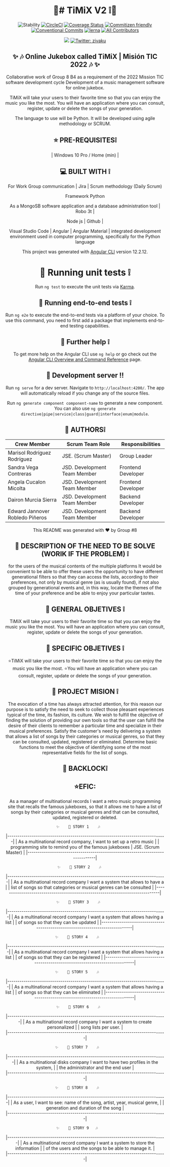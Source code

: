 <div align="center">

  <h1>🎵# TiMiX V2 ❕🎵</h1>
  
 ![Stability](https://img.shields.io/badge/stability-stable-brightgreen.svg?style=flat-square)
[![CircleCI](https://img.shields.io/circleci/project/github/barbajs/barba/master.svg?style=flat-square)](https://circleci.com/gh/barbajs/barba/tree/master)
[![Coverage Status](https://img.shields.io/coveralls/github/barbajs/barba/master.svg?style=flat-square)](https://coveralls.io/github/barbajs/barba?branch=master)
[![Commitizen friendly](https://img.shields.io/badge/commitizen-friendly-brightgreen.svg?style=flat-square)](http://commitizen.github.io/cz-cli/)
[![Conventional Commits](https://img.shields.io/badge/Conventional%20Commits-1.0.0-yellow.svg?style=flat-square)](https://conventionalcommits.org)
[![lerna](https://img.shields.io/badge/maintained%20with-lerna-cc00ff.svg?style=flat-square)](https://lernajs.io/)
[![All Contributors](https://img.shields.io/badge/all_contributors-5-orange.svg?style=flat-square)](#contributors)

  <p>
  <img src="https://img.shields.io/badge/version-0.1-blue.svg?cacheSeconds=2592000" />
  <a href="https://twitter.com/zivaku">
    <img alt="Twitter: zivaku" src="https://img.shields.io/twitter/follow/zivaku.svg?style=social" target="_blank" />
  </a>
</p>

## ✨ 🎶 Online Jukebox called TiMiX | Misión TIC 2022 🎶 ✨

Collaborative work of Group 8 B4 as a requirement of the 2022 Mission TIC software development cycle Development of a music management software for online jukebox.

TiMiX will take your users to their favorite time so that you can enjoy the music you like the most. You will have an application where you can consult, register, update or delete the songs of your generation.

The language to use will be Python. 
It will be developed using agile methodology or SCRUM.

## ⭐️ PRE-REQUISITES❕
| Windows 10 Pro / Home (min) | 

## 💻 BUILT WITH ❕ 

For Work Group communication | Jira | Scrum methodology (Daily Scrum)
  
Framework Python 

As a MongoSB software application and a database administration tool | Robo 3t | 

Node js | Github | 

Visual Studio Code | Angular | Angular Material | integrated development environment used in computer programming, specifically for the Python language

This project was generated with [Angular CLI](https://github.com/angular/angular-cli) version 12.2.12.
# 🌟 Running unit tests ❕ 

Run `ng test` to execute the unit tests via [Karma](https://karma-runner.github.io).
## 🌟 Running end-to-end tests ❕ 

Run `ng e2e` to execute the end-to-end tests via a platform of your choice. To use this command, you need to first add a package that implements end-to-end testing capabilities.
## 🌟 Further help ❕ 

To get more help on the Angular CLI use `ng help` or go check out the [Angular CLI Overview and Command Reference](https://angular.io/cli) page.
##  📀 Development server ‼️

Run `ng serve` for a dev server. Navigate to `http://localhost:4200/`. The app will automatically reload if you change any of the source files.

Run `ng generate component component-name` to generate a new component. You can also use `ng generate directive|pipe|service|class|guard|interface|enum|module`.

## 👥  AUTHORS❕
|  Crew Member                    | Scrum Team Role              | Responsibilities  |
|-------------------------------  |------------------------------|--------------------|
| Marisol Rodríguez Rodríguez     | JSE. (Scrum Master)          | Group Leader       |
| Sandra Vega Contreras           | JSD. Development Team Member | Frontend Developer |
| Angela Cucalon Micolta          | JSD. Development Team Member | Frontend Developer |
| Dairon Murcia Sierra            | JSD. Development Team Member | Backend Developer  |
| Edward Jannover Robledo Piñeros | JSD. Development Team Member | Backend Developer  |


  This README was generated with ❤️ by Group #8

##  🌟 DESCRIPTION OF THE NEED TO BE SOLVE (WORIK IF THE PROBLEM) ❕
for the users of the musical contents of the multiple platforms It would be convenient to be able to offer these users the opportunity to have different generational filters so that they can access the lists, according to their preferences, not only by musical genre (as is usually found), if not also grouped by generational events and, in this way, locate the themes of the time of your preference and be able to enjoy your particular tastes.
##  🌟 GENERAL OBJETIVES ❕
TiMiX will take your users to their favorite time so that you can enjoy the music you like the most. You will have an application where you can consult, register, update or delete the songs of your generation. 

##  🌟 SPECIFIC OBJETIVES ❕
⭐️TiMiX will take your users to their favorite time so that you can enjoy the music you like the most. 
⭐️You will have an application where you can consult, register, update or delete the songs of your generation. 

##  🌟 PROJECT MISION ❕
The evocation of a time has always attracted attention, for this reason our purpose is to satisfy the need to seek to collect those pleasant experiences typical of the time, its fashion, its culture. We wish to fulfill the objective of finding the solution of providing our own tools so that the user can fulfill the desire of their clients to remember a particular time and specialize in their musical preferences. Satisfy the customer's need by delivering a system that allows a list of songs by their categories or musical genres, so that they can be consulted, updated, registered or eliminated. Determine basic functions to meet the objective of identifying some of the most representative fields for the list of songs.

## 👥  BACKLOCK❕
## ⭐️EFIC:
 As a manager of multinational records I want a retro music programming site that recalls the famous jukeboxes, so that it allows me to have a list of songs by their categories or musical genres and that can be consulted, updated, registered or deleted.

                          ✨    👥 STORY 1    🎶                            
|------------------------------------------------------------------------------|
| As a multinational record company, I want to set up a retro music            |
| programming site to remind you of the famous jukeboxes | JSE. (Scrum Master) | 
|------------------------------------------------------------------------------|

                          ✨    👥 STORY 2    🎶                           
|------------------------------------------------------------------------------|
| As a multinational record company I want a system that allows to have a      |
| list of songs so that categories or musical genres can be consulted          | 
|------------------------------------------------------------------------------|

                          ✨    👥 STORY 3    🎶                            
|------------------------------------------------------------------------------|
| As a multinational record company I want a system that allows having a list  | 
| of songs so that they can be updated                                         | 
|------------------------------------------------------------------------------|

                          ✨    👥 STORY 4    🎶                             
|------------------------------------------------------------------------------|
| As a multinational record company I want a system that allows having a list  |
| of songs so that they can be registered                                      | 
|------------------------------------------------------------------------------|

                          ✨    👥 STORY 5    🎶                             
|------------------------------------------------------------------------------|
| As a multinational record company I want a system that allows having a list  |
| of songs so that they can be eliminated                                      | 
|------------------------------------------------------------------------------|

                          ✨    👥 STORY 6    🎶                            
|------------------------------------------------------------------------------|
| As a multinational record company I want a system to create personalized     |
| song lists per user.                                                         |           
|------------------------------------------------------------------------------|

                          ✨    👥 STORY 7    🎶                             
|------------------------------------------------------------------------------|
| As a multinational disks company I want to have two profiles in the system,  |
| the administrator and the end user                                           |           
|------------------------------------------------------------------------------|

                          ✨    👥 STORY 8    🎶                             
|------------------------------------------------------------------------------|
| As a user, I want to see: name of the song, artist, year, musical genre,     |
| generation and duration of the song                                          |           
|------------------------------------------------------------------------------|

                          ✨    👥 STORY 9   🎶                             
|------------------------------------------------------------------------------|
| As a multinational record company I want a system to store the information   |
| of the users and the songs to be able to manage it.                          |           
|------------------------------------------------------------------------------|
